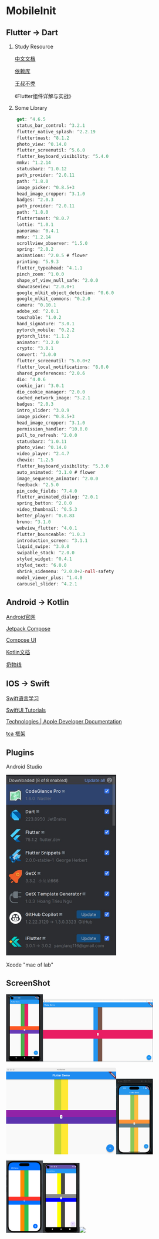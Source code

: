 # MobileInit

## Flutter  -> Dart

1. Study Resource

   [中文文档](https://flutter.cn/docs)

   [依赖库](https://pub-web.flutter-io.cn/)

   [王叔不秃](https://space.bilibili.com/589533168?spm_id_from=333.337.0.0)

   《Flutter组件详解与实战》

2. Some Library

```dart
    get: ^4.6.5
    status_bar_control: ^3.2.1
    flutter_native_splash: ^2.2.19
    fluttertoast: ^8.1.2
    photo_view: ^0.14.0
    flutter_screenutil: ^5.6.0
    flutter_keyboard_visibility: ^5.4.0
    mmkv: ^1.2.14
    statusbarz: ^1.0.12
    path_provider: ^2.0.11
    path: ^1.8.0
    image_picker: ^0.8.5+3
    head_image_cropper: ^3.1.0
    badges: ^2.0.3
    path_provider: ^2.0.11
    path: ^1.8.0
    fluttertoast: ^8.0.7
    lottie: ^1.0.1
    panorama: ^0.4.1
    mmkv: ^1.2.14
    scrollview_observer: ^1.5.0
    spring: ^2.0.2
    animations: ^2.0.5 # flower
    printing: ^5.9.3
    flutter_typeahead: ^4.1.1
    pinch_zoom: ^1.0.0
    shape_of_view_null_safe: ^2.0.0
    showcaseview: ^2.0.0+1
    google_mlkit_object_detection: ^0.6.0
    google_mlkit_commons: ^0.2.0
    camera: ^0.10.1
    adobe_xd: ^2.0.1
    touchable: ^1.0.2
    hand_signature: ^3.0.1
    pytorch_mobile: ^0.2.2
    pytorch_lite: ^1.1.2
    animator: ^3.2.0
    crypto: ^3.0.1
    convert: ^3.0.0
    flutter_screenutil: ^5.0.0+2
    flutter_local_notifications: ^8.0.0
    shared_preferences: ^2.0.6
    dio: ^4.0.6
    cookie_jar: ^3.0.1
    dio_cookie_manager: ^2.0.0
    cached_network_image: ^3.2.1
    badges: ^2.0.3
    intro_slider: ^3.0.9
    image_picker: ^0.8.5+3
    head_image_cropper: ^3.1.0
    permission_handler: ^10.0.0
    pull_to_refresh: ^2.0.0
    statusbarz: ^1.0.11
    photo_view: ^0.14.0
    video_player: ^2.4.7
    chewie: ^1.2.5
    flutter_keyboard_visibility: ^5.3.0
    auto_animated: ^3.1.0 # flower
    image_sequence_animator: ^2.0.0
    feedback: ^2.5.0
    pin_code_fields: ^7.4.0
    flutter_animated_dialog: ^2.0.1
    spring_button: ^2.0.0
    video_thumbnail: ^0.5.3
    better_player: ^0.0.83
    bruno: ^3.1.0
    webview_flutter: ^4.0.1
    flutter_bounceable: ^1.0.3
    introduction_screen: ^3.1.1
    liquid_swipe: ^3.0.0
    swipable_stack: ^2.0.0
    styled_widget: ^0.4.1
    styled_text: ^6.0.0
    shrink_sidemenu: ^2.0.0+2-null-safety
    model_viewer_plus: ^1.4.0
    carousel_slider: ^4.2.1
```



## Android  -> Kotlin

[Android官网](https://developer.android.google.cn/guide?hl=zh-cn)

[Jetpack Compose](https://developer.android.google.cn/jetpack?hl=zh-cn)

[Compose UI](https://www.composables.com/compose-ui)

[Kotlin文档](https://book.kotlincn.net/text/home.html)

[扔物线](https://space.bilibili.com/27559447?spm_id_from=333.337.0.0)

## IOS  -> Swift

[Swift语言学习](http://www.swift51.com/swift5.1/)

[SwiftUI Tutorials](https://developer.apple.com/tutorials/swiftui)

[Technologies | Apple Developer Documentation](https://developer.apple.com/documentation/technologies)

[tca 框架](https://github.com/pointfreeco/swift-composable-architecture)

## Plugins

Android Studio

<img src="img/plugins.jpg" width=300/>

Xcode    "mac of lab"

## ScreenShot

<img src="img/flutter_android.png" heigth="200" width="100"/><img src="img/flutter_win.png" heigth="200" width="300"/>

<img src="img/flutter_mac.png" heigth="200" width="300"/><img src="img/flutter_ios.png" heigth="200" width="100"/>

<img src="img/ios.png" heigth="200" width="100"/><img src="img/android.png" heigth="200" width="100"/><img src="img/vision.png" heigth="200" width="400"/>

